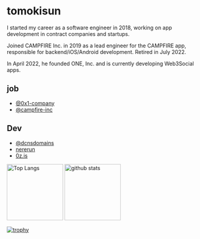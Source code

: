 # tomokisun

I started my career as a software engineer in 2018, working on app development in contract companies and startups. 

Joined CAMPFIRE Inc. in 2019 as a lead engineer for the CAMPFIRE app, responsible for backend/iOS/Android development. Retired in July 2022.

In April 2022, he founded ONE, Inc. and is currently developing Web3Social apps.

## job
- [@0x1-company](https://github.com/0x1-company)
- [@campfire-inc](https://github.com/campfire-inc)

## Dev
- [@dcnsdomains](https://github.com/dcnsdomains)
- [nererun](https://github.com/0x1-company/nererun)
- [0z.is](https://github.com/0x1-company/0z.is)

<p align="left"> 
  <img alt="Top Langs" height="150px" src="https://github-readme-stats.vercel.app/api/top-langs/?username=tomokisun&layout=compact&count_private=true&show_icons=true&theme=onedark" />
  <img alt="github stats" height="150px" src="https://github-readme-stats.vercel.app/api?username=tomokisun&count_private=true&show_icons=true&show_icons=true&theme=onedark" />
</p>

[![trophy](https://github-profile-trophy.vercel.app/?username=tomokisun&theme=onedark&column=7
)](https://github.com/ryo-ma/github-profile-trophy)
